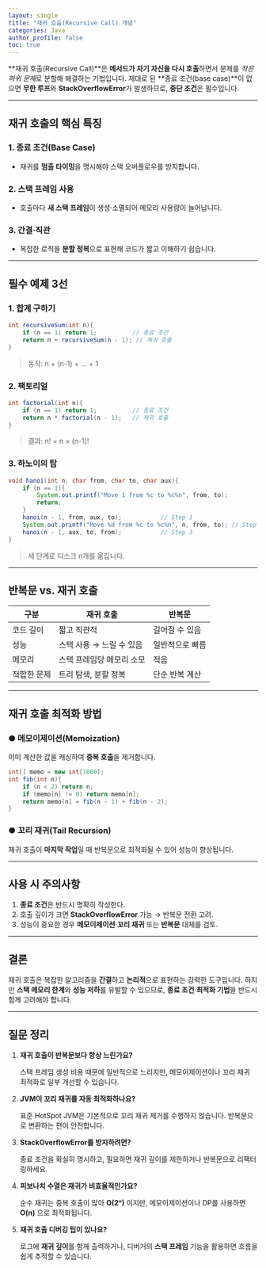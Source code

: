 ```yaml
---
layout: single
title: "재귀 호출(Recursive Call) 개념"
categories: Java
author_profile: false
toc: true
---
```


**재귀 호출(Recursive Call)**은 **메서드가 자기 자신을 다시 호출**하면서 문제를 *작은 하위 문제*로 분할해 해결하는 기법입니다. 제대로 된 **종료 조건(base case)**이 없으면 **무한 루프**와 **StackOverflowError**가 발생하므로, **중단 조건**은 필수입니다.

------

## 재귀 호출의 핵심 특징

### 1. 종료 조건(Base Case)

- 재귀를 **멈출 타이밍**을 명시해야 스택 오버플로우를 방지합니다.

### 2. 스택 프레임 사용

- 호출마다 **새 스택 프레임**이 생성·소멸되어 메모리 사용량이 늘어납니다.

### 3. 간결·직관

- 복잡한 로직을 **분할 정복**으로 표현해 코드가 짧고 이해하기 쉽습니다.

------

## 필수 예제 3선

### 1. 합계 구하기

```java
int recursiveSum(int n){
    if (n == 1) return 1;          // 종료 조건
    return n + recursiveSum(n - 1); // 재귀 호출
}
```

> 동작: n + (n-1) + … + 1

### 2. 팩토리얼

```java
int factorial(int n){
    if (n == 1) return 1;          // 종료 조건
    return n * factorial(n - 1);   // 재귀 호출
}
```

> 결과: n! = n × (n-1)!

### 3. 하노이의 탑

```java
void hanoi(int n, char from, char to, char aux){
    if (n == 1){
        System.out.printf("Move 1 from %c to %c%n", from, to);
        return;
    }
    hanoi(n - 1, from, aux, to);           // Step 1
    System.out.printf("Move %d from %c to %c%n", n, from, to); // Step 2
    hanoi(n - 1, aux, to, from);           // Step 3
}
```

> 세 단계로 디스크 n개를 옮깁니다.

------

## 반복문 vs. 재귀 호출

| 구분        | **재귀 호출**             | **반복문**      |
| ----------- | ------------------------- | --------------- |
| 코드 길이   | 짧고 직관적               | 길어질 수 있음  |
| 성능        | 스택 사용 → 느릴 수 있음  | 일반적으로 빠름 |
| 메모리      | 스택 프레임당 메모리 소모 | 적음            |
| 적합한 문제 | 트리 탐색, 분할 정복      | 단순 반복 계산  |

------

## 재귀 호출 최적화 방법

### ● **메모이제이션(Memoization)**

이미 계산한 값을 캐싱하여 **중복 호출**을 제거합니다.

```java
int[] memo = new int[1000];
int fib(int n){
    if (n < 2) return n;
    if (memo[n] != 0) return memo[n];
    return memo[n] = fib(n - 1) + fib(n - 2);
}
```

### ● **꼬리 재귀(Tail Recursion)**

재귀 호출이 **마지막 작업**일 때 반복문으로 최적화될 수 있어 성능이 향상됩니다.

------

## 사용 시 주의사항

1. **종료 조건**은 반드시 명확히 작성한다.
2. 호출 깊이가 크면 **StackOverflowError** 가능 → 반복문 전환 고려.
3. 성능이 중요한 경우 **메모이제이션**·**꼬리 재귀** 또는 **반복문** 대체를 검토.

------

## 결론

재귀 호출은 복잡한 알고리즘을 **간결**하고 **논리적**으로 표현하는 강력한 도구입니다. 하지만 **스택 메모리 한계**와 **성능 저하**를 유발할 수 있으므로, **종료 조건**·**최적화 기법**을 반드시 함께 고려해야 합니다.

------

## 질문 정리

1. **재귀 호출이 반복문보다 항상 느린가요?**

   스택 프레임 생성 비용 때문에 일반적으로 느리지만, 메모이제이션이나 꼬리 재귀 최적화로 일부 개선할 수 있습니다.

2. **JVM이 꼬리 재귀를 자동 최적화하나요?**

   표준 HotSpot JVM은 기본적으로 꼬리 재귀 제거를 수행하지 않습니다. 반복문으로 변환하는 편이 안전합니다.

3. **StackOverflowError를 방지하려면?**

   종료 조건을 확실히 명시하고, 필요하면 재귀 깊이를 제한하거나 반복문으로 리팩터링하세요.

4. **피보나치 수열은 재귀가 비효율적인가요?**

   순수 재귀는 중복 호출이 많아 **O(2ⁿ)** 이지만, 메모이제이션이나 DP를 사용하면 **O(n)** 으로 최적화됩니다.

5. **재귀 호출 디버깅 팁이 있나요?**

   로그에 **재귀 깊이**를 함께 출력하거나, 디버거의 **스택 프레임** 기능을 활용하면 흐름을 쉽게 추적할 수 있습니다.
